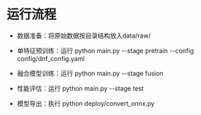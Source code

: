 # 运行流程

- 数据准备：将原始数据按目录结构放入data/raw/

- 单特征预训练：运行 python main.py --stage pretrain --config config/dnf_config.yaml

- 融合模型训练：运行 python main.py --stage fusion

- 性能评估：运行 python main.py --stage test

- 模型导出：执行 python deploy/convert_onnx.py
